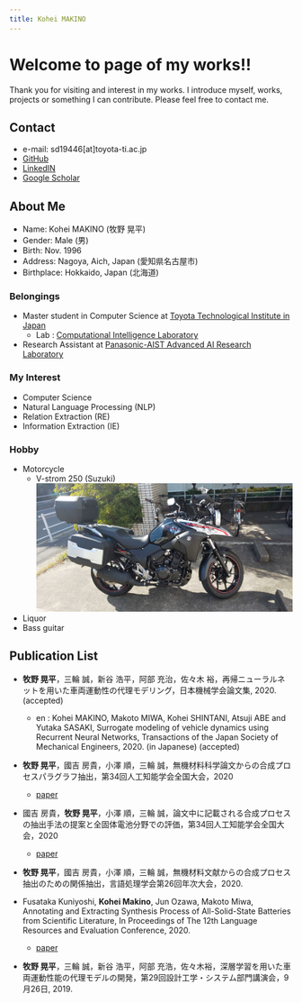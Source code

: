 ```yaml
---
title: Kohei MAKINO
---
```

# Welcome to page of my works!!
Thank you for visiting and interest in my works. I introduce myself, works, projects or something I can contribute.
Please feel free to contact me.

## Contact

- e-mail: sd19446\[at\]toyota-ti.ac.jp
- [GitHub](https://github.com/bowdbeg)
- [LinkedIN](https://www.linkedin.com/in/kohei-makino/)
- [Google Scholar](https://scholar.google.com/citations?user=SVObobAAAAAJ)

## About Me

- Name: Kohei MAKINO \(牧野 晃平\)
- Gender: Male \(男\)
- Birth: Nov. 1996
- Address: Nagoya, Aich, Japan \(愛知県名古屋市\)
- Birthplace: Hokkaido, Japan \(北海道\)

### Belongings

- Master student in Computer Science at [Toyota Technological Institute in Japan](https://www.toyota-ti.ac.jp/)
  - Lab : [Computational Intelligence Laboratory](https://tticoin.wordpress.com/)
- Research Assistant at [Panasonic-AIST Advanced AI Research Laboratory](https://unit.aist.go.jp/pana-aaicrl/)
<!-- - [National Institute of Advanced Industrial Science and Technology](https://www.aist.go.jp/) -->

### My Interest

- Computer Science
- Natural Language Processing \(NLP\)
- Relation Extraction \(RE\)
- Information Extraction \(IE\)

### Hobby

- Motorcycle
  - V-strom 250 \(Suzuki\) ![bike.jpg](images/bike.jpg)
- Liquor
- Bass guitar

## Publication List

- **牧野 晃平**，三輪 誠，新谷 浩平，阿部 充治，佐々木 裕，再帰ニューラルネットを用いた車両運動性の代理モデリング，日本機械学会論文集, 2020. (accepted)
  - en : Kohei MAKINO, Makoto MIWA, Kohei SHINTANI, Atsuji ABE and Yutaka SASAKI, Surrogate modeling of vehicle dynamics using Recurrent Neural Networks, Transactions of the Japan Society of Mechanical Engineers, 2020. (in Japanese) (accepted)

- **牧野 晃平**，國吉 房貴，小澤 順，三輪 誠，無機材料科学論文からの合成プロセスパラグラフ抽出，第34回人工知能学会全国大会，2020
  - [paper](https://www.jstage.jst.go.jp/article/pjsai/JSAI2020/0/JSAI2020_4Rin112/_article/-char/ja/)

- 國吉 房貴，**牧野 晃平**，小澤 順，三輪 誠，論文中に記載される合成プロセスの抽出手法の提案と全固体電池分野での評価，第34回人工知能学会全国大会，2020
  - [paper](https://www.jstage.jst.go.jp/article/pjsai/JSAI2020/0/JSAI2020_3Rin460/_article/-char/ja/)

- **牧野 晃平**，國吉 房貴，小澤 順，三輪 誠，無機材料文献からの合成プロセス抽出のための関係抽出，言語処理学会第26回年次大会，2020.

- Fusataka Kuniyoshi, **Kohei Makino**, Jun Ozawa, Makoto Miwa, Annotating and Extracting Synthesis Process of All-Solid-State Batteries from Scientific Literature, In Proceedings of The 12th Language Resources and Evaluation Conference, 2020.
  - [paper](https://www.aclweb.org/anthology/2020.lrec-1.239/)

- **牧野 晃平**，三輪 誠，新谷 浩平，阿部 充浩，佐々木裕，深層学習を用いた車両運動性能の代理モデルの開発，第29回設計工学・システム部門講演会，9月26日, 2019.

<!-- ### Works and Activities -->


